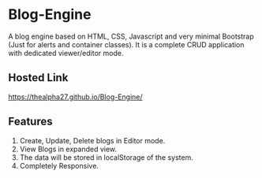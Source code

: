 # Blog-Engine
A blog engine based on HTML, CSS, Javascript and very minimal Bootstrap (Just for alerts and container classes). It is a complete CRUD application with dedicated viewer/editor mode.
## Hosted Link
https://thealpha27.github.io/Blog-Engine/
## Features
1. Create, Update, Delete blogs in Editor mode.
2. View Blogs in expanded view.
3. The data will be stored in localStorage of the system.
4. Completely Responsive.
